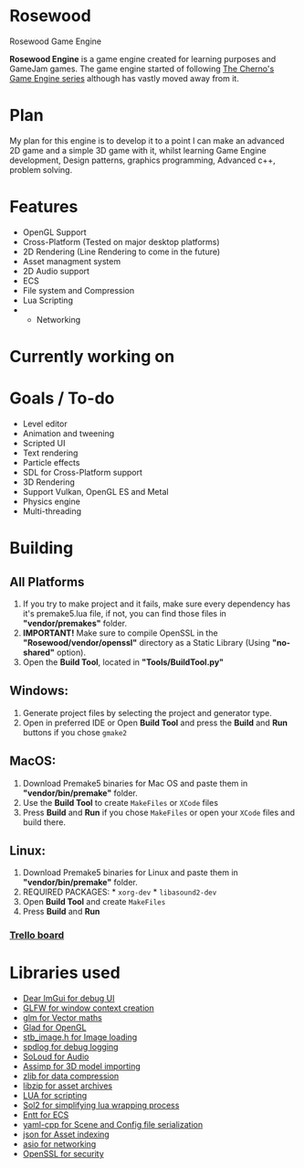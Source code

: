 # Rosewood
Rosewood Game Engine

**Rosewood Engine** is a game engine created for learning purposes and GameJam games. The game engine started of following [The Cherno's Game Engine series](https://www.youtube.com/watch?v=JxIZbV_XjAs&list=PLlrATfBNZ98dC-V-N3m0Go4deliWHPFwT) although has vastly moved away from it.

# Plan
My plan for this engine is to develop it to a point I can make an advanced 2D game and a simple 3D game with it, whilst learning Game Engine development, Design patterns, graphics programming, Advanced c++, problem solving.

# Features
* OpenGL Support
* Cross-Platform (Tested on major desktop platforms)
* 2D Rendering (Line Rendering to come in the future)
* Asset managment system
* 2D Audio support
* ECS
* File system and Compression
* Lua Scripting
* * Networking


# Currently working on

# Goals / To-do
* Level editor
* Animation and tweening
* Scripted UI
* Text rendering
* Particle effects
* SDL for Cross-Platform support
* 3D Rendering
* Support Vulkan, OpenGL ES and Metal
* Physics engine
* Multi-threading

# Building
## All Platforms
  1. If you try to make project and it fails, make sure every dependency has it's premake5.lua file, if not, you can find those files in **"vendor/premakes"** folder.
  2. **IMPORTANT!** Make sure to compile OpenSSL in the **"Rosewood/vendor/openssl"** directory as a Static Library (Using **"no-shared"** option).
  3. Open the **Build Tool**, located in **"Tools/BuildTool.py"**
## Windows:
  1. Generate project files by selecting the project and generator type.
  2. Open in preferred IDE or Open **Build Tool** and press the **Build** and **Run** buttons if you chose `gmake2`
  
## MacOS:
  1. Download Premake5 binaries for Mac OS and paste them in **"vendor/bin/premake"** folder.
  2. Use the **Build Tool** to create `MakeFiles` or `XCode` files
  3. Press **Build** and **Run** if you chose `MakeFiles` or open your `XCode` files and build there.

## Linux:
  1. Download Premake5 binaries for Linux and paste them in **"vendor/bin/premake"** folder.
  2. REQUIRED PACKAGES:
    * `xorg-dev`
    * `libasound2-dev`
  3. Open **Build Tool** and create `MakeFiles`
  4. Press **Build** and **Run**
### **[Trello board](https://trello.com/b/bTRVKkrL/rosewood-engine)**

# Libraries used
* [Dear ImGui for debug UI](https://github.com/ocornut/imgui)
* [GLFW for window context creation](https://github.com/glfw/glfw)
* [glm for Vector maths](https://github.com/g-truc/glm)
* [Glad for OpenGL](https://glad.dav1d.de/)
* [stb_image.h for Image loading](https://github.com/nothings/stb/blob/master/stb_image.h)
* [spdlog for debug logging](https://github.com/gabime/spdlog)
* [SoLoud for Audio](https://github.com/jarikomppa/soloud)
* [Assimp for 3D model importing](https://github.com/assimp/assimp)
* [zlib for data compression](https://zlib.net)
* [libzip for asset archives](https://libzip.org)
* [LUA for scripting](http://www.lua.org/home.html)
* [Sol2 for simplifying lua wrapping process](https://github.com/ThePhD/sol2)
* [Entt for ECS](https://github.com/skypjack/entt)
* [yaml-cpp for Scene and Config file serialization](https://github.com/jbeder/yaml-cpp)
* [json for Asset indexing](https://github.com/nlohmann/json)
* [asio for networking](https://think-async.com/Asio/)
* [OpenSSL for security](https://www.openssl.org)
